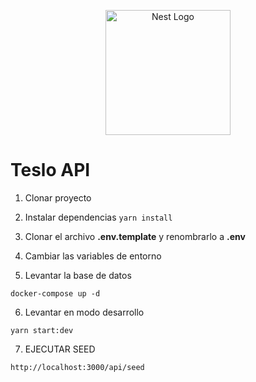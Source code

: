 <p align="center">
  <a href="http://nestjs.com/" target="blank"><img src="https://nestjs.com/img/logo-small.svg" width="200" alt="Nest Logo" /></a>
</p>

# Teslo API

1. Clonar proyecto
2. Instalar dependencias
```yarn install```
3. Clonar el archivo __.env.template__ y renombrarlo a __.env__
4. Cambiar las variables de entorno

5. Levantar la base de datos
```
docker-compose up -d
```

6. Levantar en modo desarrollo
```
yarn start:dev
```

7. EJECUTAR SEED
```
http://localhost:3000/api/seed
```